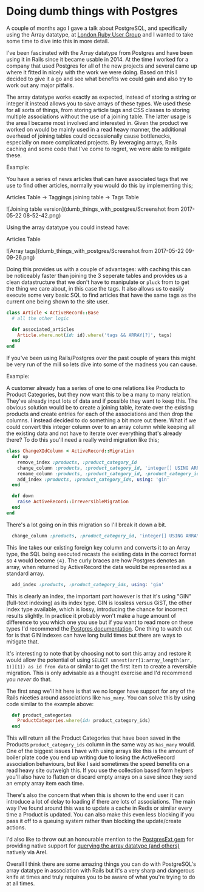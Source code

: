 # Doing dumb things with Postgres

A couple of months ago I gave a talk about PostgreSQL, and specifically using the Array datatype, at [London Ruby User Group](https://skillsmatter.com/skillscasts/9865-london-ruby-lightning-talks) and I wanted to take some time to dive into this in more detail.

I've been fascinated with the Array datatype from Postgres and have been using it in Rails since it became usable in 2014. At the time I worked for a company that used Postgres for all of the new projects and several came up where it fitted in nicely with the work we were doing. Based on this I decided to give it a go and see what benefits we could gain and also try to work out any major pitfalls.

The array datatype works exactly as expected, instead of storing a string or integer it instead allows you to save arrays of these types. We used these for all sorts of things, from storing article tags and CSS classes to storing multiple associations without the use of a joining table. The latter usage is the area I became most involved and interested in. Given the product we worked on would be mainly used in a read heavy manner, the additional overhead of joining tables could occassionally cause bottlenecks, especially on more complicated projects. By leveraging arrays, Rails caching and some code that I've come to regret, we were able to mitigate these.

Example:

You have a series of news articles that can have associated tags that we use to find other articles, normally you would do this by implementing this;

Articles Table -> Taggings joining table -> Tags Table

![Joining table version](dumb_things_with_postgres/Screenshot from 2017-05-22 08-52-42.png)

Using the array datatype you could instead have:

Articles Table

![Array tags](dumb_things_with_postgres/Screenshot from 2017-05-22 09-09-26.png)

Doing this provides us with a couple of advantages: with caching this can be noticeably faster than joining the 3 seperate tables and provides us a clean datastructure that we don't have to manipulate or `pluck` from to get the thing we care about, in this case the tags. It also allows us to easily execute some very basic SQL to find articles that have the same tags as the current one being shown to the site user.

```ruby
class Article < ActiveRecord::Base
  # all the other logic

  def associated_articles
    Article.where.not(id: id).where('tags && ARRAY[?]', tags)
  end
end
```

If you've been using Rails/Postgres over the past couple of years this might be very run of the mill so lets dive into some of the madness you can cause.

Example:

A customer already has a series of one to one relations like Products to Product Categories, but they now want this to be a many to many relation. They've already input lots of data and if possible they want to keep this. The obvious solution would be to create a joining table, iterate over the existing products and create entries for each of the associations and then drop the columns. I instead decided to do something a bit more out there. What if we could convert this integer column over to an array column while keeping all the existing data and not have to iterate over everything that's already there? To do this you'll need a really weird migration like this;

```ruby
class ChangeXIdColumn < ActiveRecord::Migration
  def up
    remove_index :products, :product_category_id
    change_column :products, :product_category_id, 'integer[] USING ARRAY[product_category_id]::INTEGER[]', array: true, null: false, default: []
    rename_column :products, :product_category_id, :product_category_ids
    add_index :products, :product_category_ids, using: 'gin'
  end

  def down
    raise ActiveRecord::IrreversibleMigration
  end
end
```

There's a lot going on in this migration so I'll break it down a bit.
```ruby
  change_column :products, :product_category_id, 'integer[] USING ARRAY[product_category_id]::INTEGER[]', array: true, null: false, default: []
```
This line takes our existing foreign key column and converts it to an Array type, the SQL being executed recasts the existing data in the correct format so `4` would become `{4}`. The curly braces are how Postgres denotes an array, when returned by ActiveRecord the data would be represented as a standard array.

```ruby
  add_index :products, :product_category_ids, using: 'gin'
```
This is clearly an index, the important part however is that it's using "GIN" (full-text indexing) as its index type. GIN is lossless versus GiST, the other index type available, which is lossy, introducing the chance for incorrect results slightly. In practice it probably won't make a huge amount of difference to you which one you use but if you want to read more on these types I'd recommend the [Postgres documentation](https://www.postgresql.org/docs/current/static/textsearch-indexes.html). One thing to watch out for is that GIN indexes can have long build times but there are ways to mitigate that.

It's interesting to note that by choosing not to sort this array and restore it would allow the potential of using `SELECT unnest(arr[1:array_length(arr, 1)][1]) as id from data` or similar to get the first item to create a reversible migration. This is only advisable as a thought exercise and I'd recommend you _never_ do that.

The first snag we'll hit here is that we no longer have support for any of the Rails niceties around associations like `has_many`. You can solve this by using code similar to the example above:

```ruby
  def product_categories
    ProductCategories.where(id: product_category_ids)
  end
```

This will return all the Product Categories that have been saved in the Products `product_category_ids` column in the same way as `has_many` would. One of the biggest issues I have with using arrays like this is the amount of boiler plate code you end up writing due to losing the ActiveRecord association behaviours, but like I said sometimes the speed benefits on a read heavy site outweigh this. If you use the collection based form helpers you'll also have to flatten or discard empty arrays on a save since they send an empty array item each time.

There's also the concern that when this is shown to the end user it can introduce a lot of delay to loading if there are lots of associations. The main way I've found around this was to update a cache in Redis or similar every time a Product is updated. You can also make this even less blocking if you pass it off to a queuing system rather than blocking the update/create actions.

I'd also like to throw out an honourable mention to the [PostgresExt gem](https://github.com/DockYard/postgres_ext) for providing native support for [querying the array datatype (and others)](https://github.com/DockYard/postgres_ext/blob/master/docs/querying.md#arrays) natively via Arel.

Overall I think there are some amazing things you can do with PostgreSQL's array datatype in association with Rails but it's a very sharp and dangerous knife at times and truly requires you to be aware of what you're trying to do at all times.
